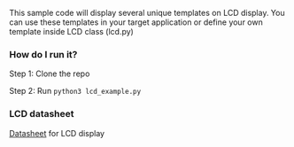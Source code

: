 This sample code will display several unique templates on LCD display.
You can use these templates in your target application or define your
own template inside LCD class (lcd.py)

### How do I run it?

Step 1: Clone the repo

Step 2: Run `python3 lcd_example.py`

### LCD datasheet

[Datasheet]() for LCD display